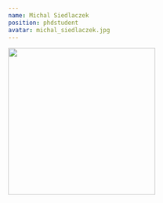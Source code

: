 ```yaml
---
name: Michal Siedlaczek
position: phdstudent
avatar: michal_siedlaczek.jpg
---
```


<img width="300" src="{{site.baseurl}}/images/people/{{page.avatar}}" data-action="zoom">
